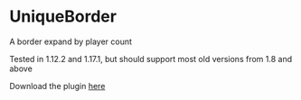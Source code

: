 # UniqueBorder
A border expand by player count

Tested in 1.12.2 and 1.17.1, but should support most old versions from 1.8 and above

Download the plugin [here](https://github.com/xHexed/UniqueBorder/releases)
